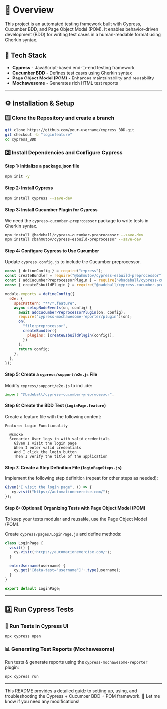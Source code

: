 # 🚀 Overview
This project is an automated testing framework built with Cypress, Cucumber BDD, and Page Object Model (POM). It enables behavior-driven development (BDD) for writing test cases in a human-readable format using Gherkin syntax.

## 📌 Tech Stack
- **Cypress** - JavaScript-based end-to-end testing framework
- **Cucumber BDD** - Defines test cases using Gherkin syntax
- **Page Object Model (POM)** - Enhances maintainability and reusability
- **Mochawesome** - Generates rich HTML test reports

---

## ⚙️ Installation & Setup

### 1️⃣ Clone the Repository and create a branch
```sh
git clone https://github.com/your-username/cypress_BDD.git
git checkout -b "loginfeature"
cd cypress_BDD
```

### 2️⃣ Install Dependencies and Configure Cypress

#### **Step 1: Initialize a package.json file**
```sh
npm init -y
```

#### **Step 2: Install Cypress**
```sh
npm install cypress --save-dev
```

#### **Step 3: Install Cucumber Plugin for Cypress**
We need the `cypress-cucumber-preprocessor` package to write tests in Gherkin syntax.
```sh
npm install @badeball/cypress-cucumber-preprocessor --save-dev
npm install @bahmutov/cypress-esbuild-preprocessor --save-dev
```

#### **Step 4: Configure Cypress to Use Cucumber**
Update `cypress.config.js` to include the Cucumber preprocessor.

```javascript
const { defineConfig } = require("cypress");
const createBundler = require("@bahmutov/cypress-esbuild-preprocessor");
const { addCucumberPreprocessorPlugin } = require("@badeball/cypress-cucumber-preprocessor");
const { createEsbuildPlugin } = require("@badeball/cypress-cucumber-preprocessor/esbuild");

module.exports = defineConfig({
  e2e: {
    specPattern: "**/*.feature",
    async setupNodeEvents(on, config) {
      await addCucumberPreprocessorPlugin(on, config);
      require("cypress-mochawesome-reporter/plugin")(on);
      on(
        "file:preprocessor",
        createBundler({
          plugins: [createEsbuildPlugin(config)],
        })
      );
      return config;
    },
  },
});
```

#### **Step 5: Create a `cypress/support/e2e.js` File**
Modify `cypress/support/e2e.js` to include:

```javascript
import "@badeball/cypress-cucumber-preprocessor";
```

#### **Step 6: Create the BDD Test (`LoginPage.feature`)**
Create a feature file with the following content:

```
Feature: Login Functionality

  @smoke
  Scenario: User logs in with valid credentials
    Given I visit the login page
    When I enter valid credentials
    And I click the login button
    Then I verify the title of the application
```

#### **Step 7: Create a Step Definition File (`loginPageSteps.js`)**
Implement the following step definition (repeat for other steps as needed):

```javascript
Given("I visit the login page", () => {
   cy.visit("https://automationexercise.com/");
});
```

#### **Step 8: (Optional) Organizing Tests with Page Object Model (POM)**
To keep your tests modular and reusable, use the Page Object Model (POM).

Create `cypress/pages/LoginPage.js` and define methods:

```javascript
class LoginPage {
  visit() {
    cy.visit("https://automationexercise.com/");
  }

  enterUsername(username) {
    cy.get('[data-test="username"]').type(username);
  }
}

export default LoginPage;
```

---

## 3️⃣ Run Cypress Tests

### 📌 Run Tests in Cypress UI
```sh
npx cypress open
```

### 📊 Generating Test Reports (Mochawesome)
Run tests & generate reports using the `cypress-mochawesome-reporter` plugin:
```sh
npx cypress run
```

---

This README provides a detailed guide to setting up, using, and troubleshooting the Cypress + Cucumber BDD + POM framework. 🚀 Let me know if you need any modifications!

